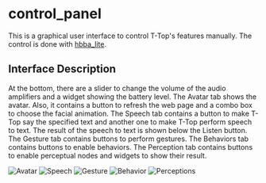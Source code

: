 # control_panel
This is a graphical user interface to control T-Top's features manually. The control is done with [hbba_lite](../../hbba_lite).

## Interface Description
At the bottom, there are a slider to change the volume of the audio amplifiers and a widget showing the battery level.
The Avatar tab shows the avatar. Also, it contains a button to refresh the web page and a combo box to choose the facial animation.
The Speech tab contains a button to make T-Top say the specified text and another one to make T-Top perform speech to text. The result of the speech to text is shown below the Listen button.
The Gesture tab contains buttons to perform gestures.
The Behaviors tab contains buttons to enable behaviors.
The Perception tab contains buttons to enable perceptual nodes and widgets to show their result.

![Avatar](images/tab_avatar.png)
![Speech](images/tab_speech.png)
![Gesture](images/tab_gesture.png)
![Behavior](images/tab_behaviors.png)
![Perceptions](images/tab_perceptions.png)
